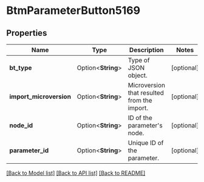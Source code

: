 # BtmParameterButton5169

## Properties

Name | Type | Description | Notes
------------ | ------------- | ------------- | -------------
**bt_type** | Option<**String**> | Type of JSON object. | [optional]
**import_microversion** | Option<**String**> | Microversion that resulted from the import. | [optional]
**node_id** | Option<**String**> | ID of the parameter's node. | [optional]
**parameter_id** | Option<**String**> | Unique ID of the parameter. | [optional]

[[Back to Model list]](../README.md#documentation-for-models) [[Back to API list]](../README.md#documentation-for-api-endpoints) [[Back to README]](../README.md)


